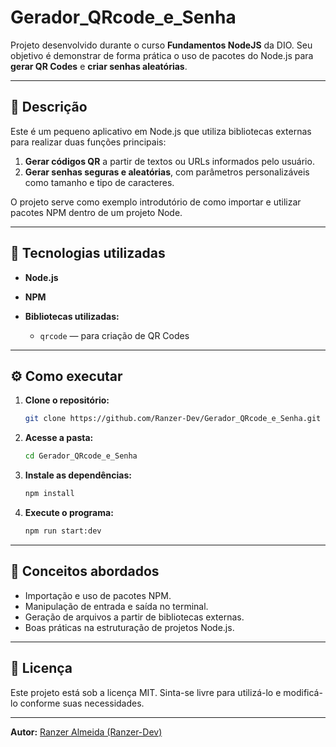 # Gerador_QRcode_e_Senha

Projeto desenvolvido durante o curso **Fundamentos NodeJS** da DIO.
Seu objetivo é demonstrar de forma prática o uso de pacotes do Node.js para **gerar QR Codes** e **criar senhas aleatórias**.

---

## 📖 Descrição

Este é um pequeno aplicativo em Node.js que utiliza bibliotecas externas para realizar duas funções principais:

1. **Gerar códigos QR** a partir de textos ou URLs informados pelo usuário.
2. **Gerar senhas seguras e aleatórias**, com parâmetros personalizáveis como tamanho e tipo de caracteres.

O projeto serve como exemplo introdutório de como importar e utilizar pacotes NPM dentro de um projeto Node.

---

## 🧰 Tecnologias utilizadas

* **Node.js**
* **NPM**
* **Bibliotecas utilizadas:**

  * `qrcode` — para criação de QR Codes

---

## ⚙️ Como executar

1. **Clone o repositório:**

   ```bash
   git clone https://github.com/Ranzer-Dev/Gerador_QRcode_e_Senha.git
   ```

2. **Acesse a pasta:**

   ```bash
   cd Gerador_QRcode_e_Senha
   ```

3. **Instale as dependências:**

   ```bash
   npm install
   ```

4. **Execute o programa:**

   ```bash
   npm run start:dev
   ```

---

## 🧠 Conceitos abordados

* Importação e uso de pacotes NPM.
* Manipulação de entrada e saída no terminal.
* Geração de arquivos a partir de bibliotecas externas.
* Boas práticas na estruturação de projetos Node.js.

---

## 📜 Licença

Este projeto está sob a licença MIT.
Sinta-se livre para utilizá-lo e modificá-lo conforme suas necessidades.

---

**Autor:** [Ranzer Almeida (Ranzer-Dev)](https://github.com/Ranzer-Dev)
